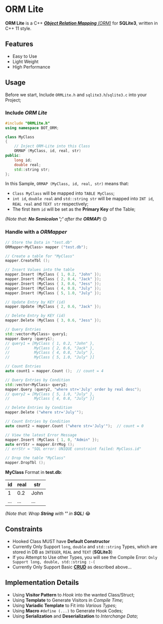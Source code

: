 # ORM Lite

**ORM Lite** is a C++ [_**Object Relation Mapping** (ORM)_](https://en.wikipedia.org/wiki/Object-relational_mapping) for **SQLite3**,
written in C++ 11 style.

## Features

- Easy to Use
- Light Weight
- High Performance

## Usage

Before we start,
Include `ORMLite.h` and `sqlite3.h`/`sqlite3.c` into your Project;

### Include *ORM Lite*

``` C++
#include "ORMLite.h"
using namespace BOT_ORM;

class MyClass
{
    // Inject ORM-Lite into this Class
    ORMAP (MyClass, id, real, str)
public:
    long id;
    double real;
    std::string str;
};
```

In this Sample, `ORMAP (MyClass, id, real, str)` means that:
- `Class MyClass` will be mapped into `TABLE MyClass`;
- `int id`, `double real` and `std::string str` will be mapped
  into `INT id`, `REAL real` and `TEXT str` respectively;
- The first item `id` will be set as the **Primary Key** of the Table;

_(Note that: **No Semicolon ';'** after the **ORMAP**)_ :wink:

### Handle with a *ORMapper*

``` C++
// Store the Data in "test.db"
ORMapper<MyClass> mapper ("test.db");

// Create a table for "MyClass"
mapper.CreateTbl ();

// Insert Values into the table
mapper.Insert (MyClass { 1, 0.2, "John" });
mapper.Insert (MyClass { 2, 0.4, "Jack" });
mapper.Insert (MyClass { 3, 0.6, "Jess" });
mapper.Insert (MyClass { 4, 0.8, "July" });
mapper.Insert (MyClass { 5, 1.0, "July" });

// Update Entry by KEY (id)
mapper.Update (MyClass { 2, 0.6, "Jack" });

// Delete Entry by KEY (id)
mapper.Delete (MyClass { 3, 0.6, "Jess" });

// Query Entries
std::vector<MyClass> query1;
mapper.Query (query1);
// query1 = [MyClass { 1, 0.2, "John" },
//           MyClass { 2, 0.6, "Jack" },
//           MyClass { 4, 0.8, "July" },
//           MyClass { 5, 1.0, "July" }]

// Count Entries
auto count1 = mapper.Count ();  // count = 4

// Query Entries by Condition
std::vector<MyClass> query2;
mapper.Query (query2, "where str='July' order by real desc");
// query2 = [MyClass { 5, 1.0, "July" },
//           MyClass { 4, 0.8, "July" }]

// Delete Entries by Condition
mapper.Delete ("where str='July'");

// Count Entries by Condition
auto count2 = mapper.Count ("where str='July'");  // count = 0

// View the latest Error Message
mapper.Insert (MyClass { 1, 0, "Admin" });
auto errStr = mapper.ErrMsg ();
// errStr = "SQL error: UNIQUE constraint failed: MyClass.id"

// Drop the table "MyClass"
mapper.DropTbl ();
```

**MyClass** Format in **test.db**:

| id| real|  str|
|---|-----|-----|
|  1|  0.2| John|
|...|  ...|  ...|

_(Note that: Wrap **String** with **''** in **SQL**)_ :joy:

## Constraints

- Hooked Class MUST have **Default Constructor**
- Currently Only Support `long`, `double` and `std::string` Types,
  which are stored in DB as `INTEGER`, `REAL` and `TEXT` (**SQLite3**)
- If you Attempt to Use other Types, you will see the Compile Error:
  `Only Support long, double, std::string :-(`
- Currently Only Support Basic [**CRUD**](https://en.wikipedia.org/wiki/Create,_read,_update_and_delete) as described above...

## Implementation Details

- Using **Visitor Pattern** to *Hook* into the wanted Class/Struct;
- Using **Template** to Generate Visitors in *Compile Time*;
- Using **Variadic Template** to Fit into *Various Types*;
- Using **Macro** `#define (...)` to Generate Hook Codes;
- Using **Serialization** and **Deserialization** to *Interchange Data*;
